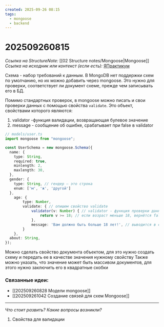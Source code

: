 ```yaml
---
created: 2025-09-26 08:15
tags:
  - mongoose
  - backend
---
```

# 202509260815
*Ссылка на StructureNote:* [[02 Structure notes/Mongoose|Mongoose]]
*Ссылка на исходник или контекст (если есть):* [ЯПрактикум](https://practicum.yandex.ru/learn/backend-nodejs/courses/16b47298-e20d-4fde-9619-1ab305039a00/sprints/564238/topics/a4928f0d-5f69-4053-bea3-fa90d3a2a89f/lessons/15cef645-c2a0-4925-9e9b-bb174e07ec2e/)

Схема - набор требований к данным. В MongoDB нет поддержки схем по умолчанию, но их можно добавить через mongoose. Это нужно для проверки, соответствует ли документ схеме, прежде чем записывать его в БД.

Помимо стандартных проверок, в mongoose можно писать и свои проверки данных с помощью свойства `validate`. Это объект, свойствами которого являются:
1) validator -функция валидации, возвращающая булевое значение
2) message - сообщение об ошибке, срабатывает при false в validator
```ts
// models/user.ts
import mongoose from "mongoose";

const UserSchema = new mongoose.Schema({
  name: { 
    type: String, 
    required: true, 
    minlength: 2,
    maxlength: 30, 
  },
  gender: {
    type: String, // гендер — это строка
    enum: ['м', 'ж', 'другой']
  },
    age: {
        type: Number,
        validate: { // опишем свойство validate
            validator(v: Number) { // validator - функция проверки данных. v - значение свойства age
                return v >= 18; // если возраст меньше 18, вернётся false
            },
            message: 'Вам должно быть больше 18 лет!', // выводится в случае false
        }
    },
  about: String, 
});
```

Можно сделать свойство документа объектом, для это нужно создать схему и передать ее в качестве значения нужному свойству
Также можно указать, что значение может быть массивом документов, для этого нужно заключить его в квадратные скобки 
### Связанные идеи:
* [[202509260828 Модели mongoose]]
* [[202509261042 Cоздание связей для схем Mongoose]]
---

*Что стоит развить? Какие вопросы возникли?*
1) Свойства для валидации